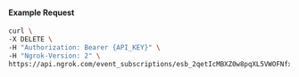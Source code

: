 <!-- Code generated for API Clients. DO NOT EDIT. -->

#### Example Request

```bash
curl \
-X DELETE \
-H "Authorization: Bearer {API_KEY}" \
-H "Ngrok-Version: 2" \
https://api.ngrok.com/event_subscriptions/esb_2qetIcMBXZ0w8pqXL5VWOFNfxEy/sources/ip_policy_updated.v0
```
